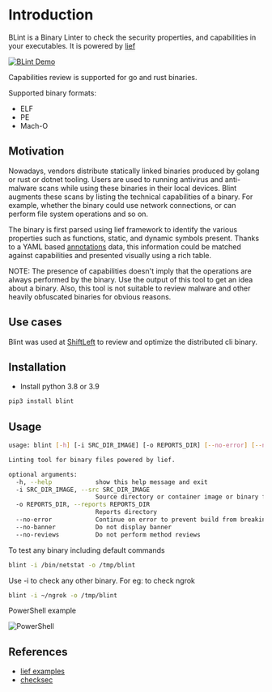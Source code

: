 # Introduction

BLint is a Binary Linter to check the security properties, and capabilities in your executables. It is powered by [lief](https://github.com/lief-project/LIEF)

[![BLint Demo](https://asciinema.org/a/438138.png)](https://asciinema.org/a/438138)

Capabilities review is supported for go and rust binaries.

Supported binary formats:

- ELF
- PE
- Mach-O

## Motivation

Nowadays, vendors distribute statically linked binaries produced by golang or rust or dotnet tooling. Users are used to running antivirus and anti-malware scans while using these binaries in their local devices. Blint augments these scans by listing the technical capabilities of a binary. For example, whether the binary could use network connections, or can perform file system operations and so on.

The binary is first parsed using lief framework to identify the various properties such as functions, static, and dynamic symbols present. Thanks to a YAML based [annotations](./blint/data/annotations) data, this information could be matched against capabilities and presented visually using a rich table.

NOTE: The presence of capabilities doesn't imply that the operations are always performed by the binary. Use the output of this tool to get an idea about a binary. Also, this tool is not suitable to review malware and other heavily obfuscated binaries for obvious reasons.

## Use cases

Blint was used at [ShiftLeft](https://shiftleft.io) to review and optimize the distributed cli binary.

## Installation

- Install python 3.8 or 3.9

```bash
pip3 install blint
```

## Usage

```bash
usage: blint [-h] [-i SRC_DIR_IMAGE] [-o REPORTS_DIR] [--no-error] [--no-banner] [--no-reviews]

Linting tool for binary files powered by lief.

optional arguments:
  -h, --help            show this help message and exit
  -i SRC_DIR_IMAGE, --src SRC_DIR_IMAGE
                        Source directory or container image or binary file
  -o REPORTS_DIR, --reports REPORTS_DIR
                        Reports directory
  --no-error            Continue on error to prevent build from breaking
  --no-banner           Do not display banner
  --no-reviews          Do not perform method reviews
```

To test any binary including default commands

```bash
blint -i /bin/netstat -o /tmp/blint
```

Use -i to check any other binary. For eg: to check ngrok

```bash
blint -i ~/ngrok -o /tmp/blint
```

PowerShell example

![PowerShell](./docs/blint-powershell.jpg)

## References

- [lief examples](https://github.com/lief-project/LIEF/tree/master/examples/python)
- [checksec](https://github.com/Wenzel/checksec.py)

